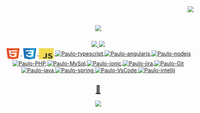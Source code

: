 <img align="right" src="https://visitor-badge.laobi.icu/badge?page_id=Paulo-Mantovani.Paulo-Mantovani">

<h1 align="center">
  <a href="https://git.io/typing-svg">
    <img src="https://readme-typing-svg.herokuapp.com/?lines=Hi!;I'm+Paulo+Mantovani....;Nice+to+meet+you!+👋&center=true&size=30">
  </a>
</h1>

<div align="center"> <a href="https://github.com/mantovanip"> </div> 
  <div align="center">
    <a href="https://github.com/mantovanip"> <img height="180em" src="https://github-readme-stats.vercel.app/api?username=mantovanip&amp;show_icons=true&amp;theme=dark&amp;include_all_commits=true&amp;count_private=true"/> 
      <img height="180em" src="https://github-readme-stats.vercel.app/api/top-langs/?username=mantovanip&amp;layout=compact&amp;langs_count=7&amp;theme=dark"/> 
     <br>
     </div> 
    <div align="center" style="display: inline_block"> 
    <img align="center" alt="Paulo-HTML" height="30" width="40" src="https://raw.githubusercontent.com/devicons/devicon/master/icons/html5/html5-original.svg"> 
    <img align="center" alt="Paulo-CSS" height="30" width="40" src="https://raw.githubusercontent.com/devicons/devicon/master/icons/css3/css3-original.svg">
    <img align="center" alt="Paulo-JavaScript" height="30" width="40" src="https://raw.githubusercontent.com/devicons/devicon/master/icons/javascript/javascript-original.svg">
      <img align="center" alt="Paulo-typescript" height="30" width="40" src="https://cdn.jsdelivr.net/gh/devicons/devicon/icons/typescript/typescript-original.svg" />
      <img align="center" alt="Paulo-angularjs" height="30" width="40" src="https://cdn.jsdelivr.net/gh/devicons/devicon/icons/angularjs/angularjs-original.svg" />
      <img align="center" alt="Paulo-nodejs" height="30" width="40" src="https://cdn.jsdelivr.net/gh/devicons/devicon/icons/nodejs/nodejs-plain.svg"/> 
      <img align="center" alt="Paulo-PHP" height="45" width="55" src="https://cdn.jsdelivr.net/gh/devicons/devicon/icons/php/php-original.svg"/> 
      <img align="center" alt="Paulo-MySql" height="30" width="40" src="https://cdn.jsdelivr.net/gh/devicons/devicon/icons/mysql/mysql-original.svg"/>
      <img align="center" alt="Paulo-ionic" height="30" width="40" src="https://cdn.jsdelivr.net/gh/devicons/devicon/icons/ionic/ionic-original.svg"/>
      <img align="center" alt="Paulo-jira" height="30" width="40" src="https://cdn.jsdelivr.net/gh/devicons/devicon/icons/jira/jira-original.svg"/>
      <img align="center" alt="Paulo-Git" height="30" width="40" src="https://cdn.jsdelivr.net/gh/devicons/devicon/icons/git/git-original.svg"/>
      <img align="center" alt="Paulo-java" height="30" width="40" src="https://cdn.jsdelivr.net/gh/devicons/devicon/icons/java/java-original.svg"/>                           <img align="center" alt="Paulo-spring" height="30" width="40" src="https://cdn.jsdelivr.net/gh/devicons/devicon/icons/spring/spring-original.svg"/>
      <img align="center" alt="Paulo-VsCode" height="30" width="40" src="https://cdn.jsdelivr.net/gh/devicons/devicon/icons/vscode/vscode-original.svg"/>
      <img align="center" alt="Paulo-intellij" height="30" width="40" src="https://cdn.jsdelivr.net/gh/devicons/devicon/icons/intellij/intellij-original.svg"/>
<h2 align="center"> 📱 </h2>
<p align="center">
<a href="https://www.linkedin.com/in/mantovanip/" title="LinkedIn Profile"><img src="https://img.shields.io/badge/LinkedIn-0077B5?style=for-the-badge&logo=linkedin&logoColor=white">
</p>

